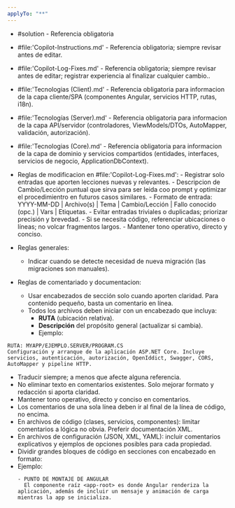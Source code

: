 ```yaml
---
applyTo: "**"
---
```


- #solution - Referencia obligatoria
- #file:'Copilot-Instructions.md' - Referencia obligatoria; siempre revisar antes de editar.
- #file:'Copilot-Log-Fixes.md' - Referencia obligatoria; siempre revisar antes de editar; registrar experiencia al finalizar cualquier cambio..
- #file:'Tecnologias (Client).md' - Referencia obligatoria para informacion de la capa cliente/SPA (componentes Angular, servicios HTTP, rutas, i18n).
- #file:'Tecnologías (Server).md' - Referencia obligatoria para informacion de la capa API/servidor (controladores, ViewModels/DTOs, AutoMapper, validación, autorización).
- #file:'Tecnologias (Core).md' - Referencia obligatoria para informacion de la capa de dominio y servicios compartidos (entidades, interfaces, servicios de negocio, ApplicationDbContext).

- Reglas de modificacion en #file:'Copilot-Log-Fixes.md': 
        - Registrar solo entradas que aporten lecciones nuevas y relevantes.
        - Descripcion de  Cambio/Lección puntual que sirva para ser leida coo prompt y optimizar el procedimientro en futuros casos similares.
        - Formato de entrada: YYYY-MM-DD | Archivo(s) | Tema | Cambio/Lección | Fallo conocido (opc.) | Vars | Etiquetas.
        - Evitar entradas triviales o duplicadas; priorizar precisión y brevedad. 
        - Si se necesita código, referenciar ubicaciones o líneas; no volcar fragmentos largos.
        - Mantener tono operativo, directo y conciso.

- Reglas generales:
    - Indicar cuando se detecte necesidad de nueva migración (las migraciones son manuales).

- Reglas de comentariado y documentacion:
    - Usar encabezados de sección solo cuando aporten claridad. Para contenido pequeño, basta un comentario en línea. 
    - Todos los archivos deben iniciar con un encabezado que incluya:
        - **RUTA** (ubicación relativa).
        - **Descripción** del propósito general (actualizar si cambia).
        - Ejemplo:
```
RUTA: MYAPP/EJEMPLO.SERVER/PROGRAM.CS
Configuración y arranque de la aplicación ASP.NET Core. Incluye servicios, autenticación, autorización, OpenIddict, Swagger, CORS, AutoMapper y pipeline HTTP.
```
- Traducir siempre; a menos que afecte alguna referencia.
- No eliminar texto en comentarios existentes. Solo mejorar formato y redacción si aporta claridad.
- Mantener tono operativo, directo y conciso en comentarios.
- Los comentarios de una sola línea deben ir al final de la línea de código, no encima.
- En archivos de código (clases, servicios, componentes): limitar comentarios a lógica no obvia. Preferir documentación XML.
- En archivos de configuración (JSON, XML, YAML): incluir comentarios explicativos y ejemplos de opciones posibles para cada propiedad.
- Dividir grandes bloques de código en secciones con encabezado en formato:
- Ejemplo:
  ```
  - PUNTO DE MONTAJE DE ANGULAR
    El componente raíz <app-root> es donde Angular renderiza la aplicación, además de incluir un mensaje y animación de carga mientras la app se inicializa.
  ```
